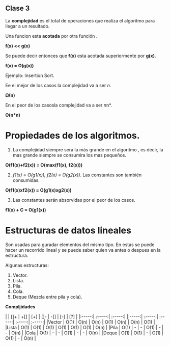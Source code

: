 ## Clase 3

La **complejidad** es el total de operaciones que realiza el algoritmo para llegar
a un resultado.

Una funcion esta **acotada** por otra función .

**f(x) << g(x)**

Se puede decir entonces que **f(x)** esta acotada superiormente por **g(x)**.

**f(x) = O(g(x))**

Ejemplo: Insertion Sort.

Ee el mejor de los casos la complejidad va a ser *n*.

**Ω(n)**

En el peor de los casosla complejidad va a ser *n*n*.

**O(n*n)**

# Propiedades de los algoritmos.

1. La complejidad siempre sera la más grande en el algoritmo , es decir, la mas
grande siempre se consumira los mas pequeños.

**O(f1(x)+f2(x)) = O(max(f1(x), f2(x)))**

2. *f1(x) = O(g1(x)), f2(x) = O(g2(x))*. Las constantes son también consumidas.

**O(f1(x)xf2(x)) = O(g1(x)xg2(x))**

3. Las constantes serán absorvidas por el peor de los casos.

**f1(x) + C = O(g1(x))**

# Estructuras de datos lineales

Son usadas para guradar elementos del mismo tipo. En estas se puede hacer un recorrido
lineal y se puede saber quien va antes o despues en la estructura.

Algunas estructuras:

1. Vector.
2. Lista.
3. Pila.
4. Cola.
5. Deque (Mezcla entre pila y cola).

**Compljidades**

|       |  []+  |  +[]  |  [+]  |   []-  |   -[]  |   [-]  |   [?]  |
|:-----:| :-----:| :-----:| |:-----:| :-----:| :-----:| :-----:| :-----:|
|Vector |  O(1)  |  O(n)  |   O(n)  |  O(1)  |  O(n)  |  O(n)  |  O(1)  |
|Lista  |  O(1)  |  O(1)  |   O(1)  |  O(1)  |  O(1)  |  O(1)  |  O(n)  |
|Pila   |  O(1)  |    -   |    -    |  O(1)  |   -    |   -    |  O(n)  |
|Cola   |  O(1)  |    -   |    -    |  O(1)  |   -    |   -    |  O(n)  |
|Deque  |  O(1)  |  O(1)  |    -    |  O(1)  |  O(1)  |   -    |  O(n)  |
